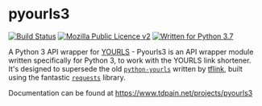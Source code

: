 # pyourls3

[![Build Status](https://travis-ci.com/codemicro/pyourls3.svg?branch=master)](https://travis-ci.com/codemicro/pyourls3)
[![Mozilla Public Licence v2](https://img.shields.io/badge/Licence-MPL--2.0-yellow.svg)](https://www.mozilla.org/en-US/MPL/)
[![Written for Python 3.7](https://img.shields.io/badge/Written%20in-Python--3.7-green.svg?logo=python&logoColor=white)](https://www.python.org)

A Python 3 API wrapper for [YOURLS](https://yourls.org/) - Pyourls3 is an API wrapper module written specifically for Python 3, to work with the YOURLS link shortener. It's
designed to supersede the old [`python-yourls`](https://pypi.org/project/python-yourls) written by [tflink](https://github.com/tflink),
built using the fantastic [`requests`](https://pypi.org/project/requests/) library.

Documentation can be found at https://www.tdpain.net/projects/pyourls3
